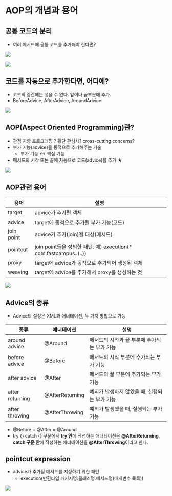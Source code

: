 # AOP의 개념과 용어

## 공통 코드의 분리
  * 여러 메서드에 공통 코드를 추가해야 한다면?

<a href='https://ifh.cc/v-zlZJj7' target='_blank'><img src='https://ifh.cc/g/zlZJj7.jpg' border='0'></a>

<a href='https://ifh.cc/v-aDf528' target='_blank'><img src='https://ifh.cc/g/aDf528.jpg' border='0'></a>



## 코드를 자동으로 추가한다면, 어디에?
  * 코드의 중간에는 넣을 수 없다. 앞이나 끝부분에 추가.
  * BeforeAdvice, AfterAdvice, AroundAdvice

<a href='https://ifh.cc/v-aQW4yR' target='_blank'><img src='https://ifh.cc/g/aQW4yR.jpg' border='0'></a>



## AOP(Aspect Oriented Programming)란?
  * 관점 지향 프로그래밍 ? 횡단 관심사? cross-cutting concerns?
  * 부가 기능(advice)을 동적으로 추가해주는 기술
    * 부가 기능 ↔ 핵심 기능
  * 메서드의 시작 또는 끝에 자동으로 코드(advice)를 추가 ★

<a href='https://ifh.cc/v-TvNza0' target='_blank'><img src='https://ifh.cc/g/TvNza0.png' border='0'></a>





## AOP관련 용어

| 용어 | 설명 |
| --- | ---- |
| target | advice가 추가될 객체 |
| advice |	target에 동적으로 추가될 부가 기능(코드) |
| join point |	advice가 추가(join)될 대상(메서드) |
| pointcut |	join point들을 정의한 패턴. 예) execution(* com.fastcampus.*.*(..)) |
| proxy |	target에 advice가 동적으로 추가되어 생성된 객체 |
| weaving |	target에 advice를 추가해서 proxy를 생성하는 것 |


<a href='https://ifh.cc/v-z81P12' target='_blank'><img src='https://ifh.cc/g/z81P12.jpg' border='0'></a>





## Advice의 종류
  * Advice의 설정은 XML과 애너테이션, 두 가지 방법으로 가능

| 종류 | 애너테이션 | 설명 |
| ---- | --------- | --- |
| around advice | @Around | 메서드의 시작과 끝 부분에 추가되는 부가 기능 | 
| before advice | @Before | 메서드의 시작 부분에 추가되는 부가 기능 | 
| after advice | @After | 메서드의 끝 부분에 추가되는 부가 기능 | 
| after returning | @AfterReturning | 예외가 발생하지 않았을 때, 실행되는 부가 기능 | 
| after throwing | @AfterThrowing | 예외가 발생했을 때, 실행되는 부가 기능 | 

  * @Before + @After = @Around
  * try {} catch {} 구문에서 **try 안**에 작성하는 애너테이션은 **@AfterReturning**, **catch 구문 안**에 작성하는 애너테이션을 **@AfterThrowing**이라고 한다.





## pointcut expression
  * advice가 추가될 메서드를 지정하기 위한 패턴
    * execution(반환타입 패키지명.클래스명.메서드명(매개변수 목록))

<a href='https://ifh.cc/v-bFRhHL' target='_blank'><img src='https://ifh.cc/g/bFRhHL.png' border='0'></a>
